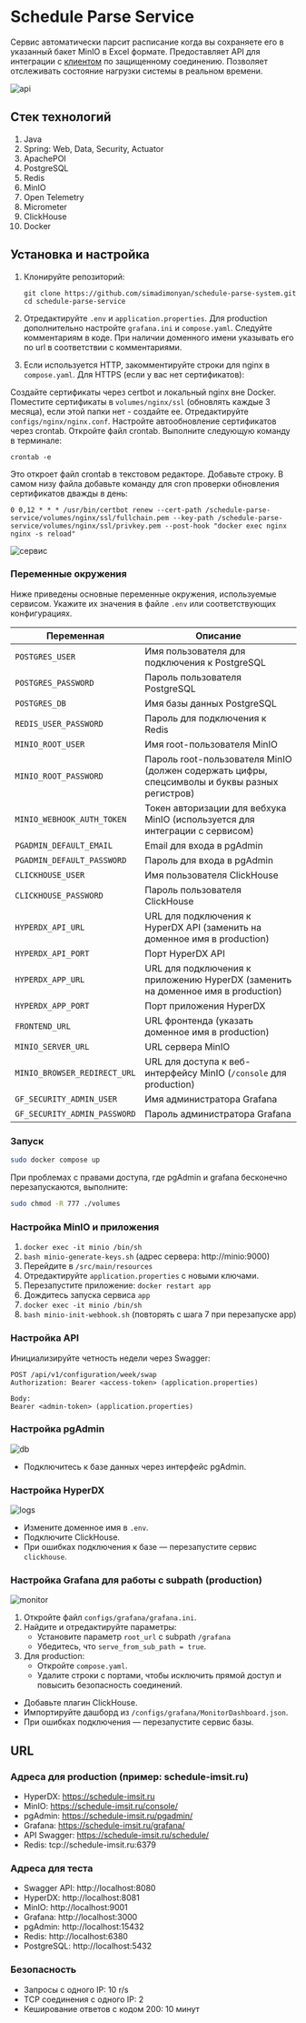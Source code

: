 # Schedule Parse Service

Сервис автоматически парсит расписание когда вы сохраняете его в указанный бакет MinIO в Excel формате. Предоставляет API для интеграции с [клиентом](https://github.com/simadimonyan/electronic-schedule-app) по защищенному соединению. Позволяет отслеживать состояние нагрузки системы в реальном времени.

![api](/docs/api.png)

## Стек технологий

1. Java 
2. Spring: Web, Data, Security, Actuator
3. ApachePOI
4. PostgreSQL
5. Redis
6. MinIO
7. Open Telemetry 
8. Micrometer
9. ClickHouse
10. Docker

## Установка и настройка

1. Клонируйте репозиторий:
    ```
    git clone https://github.com/simadimonyan/schedule-parse-system.git
    cd schedule-parse-service
    ```

2. Отредактируйте `.env` и `application.properties`. Для production дополнительно настройте `grafana.ini` и `compose.yaml`. Следуйте комментариям в коде. При наличии доменного имени указывать его по url в соответствии с комментариями.
3. Если используется HTTP, закомментируйте строки для nginx в `compose.yaml`. Для HTTPS (если у вас нет сертификатов):

Создайте сертификаты через certbot и локальный nginx вне Docker.
Поместите сертификаты в `volumes/nginx/ssl` (обновлять каждые 3 месяца), если этой папки нет - создайте ее.
Отредактируйте `configs/nginx/nginx.conf`.
Настройте автообновление сертификатов через crontab. Откройте файл crontab. Выполните следующую команду в терминале:

```
crontab -e
```
Это откроет файл crontab в текстовом редакторе. Добавьте строку. В самом низу файла добавьте команду для cron проверки обновления сертификатов дважды в день:
```
0 0,12 * * * /usr/bin/certbot renew --cert-path /schedule-parse-service/volumes/nginx/ssl/fullchain.pem --key-path /schedule-parse-service/volumes/nginx/ssl/privkey.pem --post-hook "docker exec nginx nginx -s reload"
```

![сервис](./docs/service.png)

### Переменные окружения

Ниже приведены основные переменные окружения, используемые сервисом. Укажите их значения в файле `.env` или соответствующих конфигурациях.

| Переменная | Описание |
|------------|----------|
| `POSTGRES_USER` | Имя пользователя для подключения к PostgreSQL |
| `POSTGRES_PASSWORD` | Пароль пользователя PostgreSQL |
| `POSTGRES_DB` | Имя базы данных PostgreSQL |
| `REDIS_USER_PASSWORD` | Пароль для подключения к Redis |
| `MINIO_ROOT_USER` | Имя root-пользователя MinIO |
| `MINIO_ROOT_PASSWORD` | Пароль root-пользователя MinIO (должен содержать цифры, спецсимволы и буквы разных регистров) |
| `MINIO_WEBHOOK_AUTH_TOKEN` | Токен авторизации для вебхука MinIO (используется для интеграции с сервисом) |
| `PGADMIN_DEFAULT_EMAIL` | Email для входа в pgAdmin |
| `PGADMIN_DEFAULT_PASSWORD` | Пароль для входа в pgAdmin |
| `CLICKHOUSE_USER` | Имя пользователя ClickHouse |
| `CLICKHOUSE_PASSWORD` | Пароль пользователя ClickHouse |
| `HYPERDX_API_URL` | URL для подключения к HyperDX API (заменить на доменное имя в production) |
| `HYPERDX_API_PORT` | Порт HyperDX API |
| `HYPERDX_APP_URL` | URL для подключения к приложению HyperDX (заменить на доменное имя в production) |
| `HYPERDX_APP_PORT` | Порт приложения HyperDX |
| `FRONTEND_URL` | URL фронтенда (указать доменное имя в production) |
| `MINIO_SERVER_URL` | URL сервера MinIO |
| `MINIO_BROWSER_REDIRECT_URL` | URL для доступа к веб-интерфейсу MinIO (`/console` для production) |
| `GF_SECURITY_ADMIN_USER` | Имя администратора Grafana |
| `GF_SECURITY_ADMIN_PASSWORD` | Пароль администратора Grafana |

### Запуск

```bash
sudo docker compose up
```
При проблемах с правами доступа, где pgAdmin и grafana бесконечно перезапускаются, выполните:
```bash
sudo chmod -R 777 ./volumes
```

### Настройка MinIO и приложения

1. `docker exec -it minio /bin/sh`
2. `bash minio-generate-keys.sh` (адрес сервера: http://minio:9000)
3. Перейдите в `/src/main/resources`
4. Отредактируйте `application.properties` с новыми ключами.
5. Перезапустите приложение: `docker restart app`
6. Дождитесь запуска сервиса `app`
7. `docker exec -it minio /bin/sh`
8. `bash minio-init-webhook.sh` (повторять с шага 7 при перезапуске app)

### Настройка API

Инициализируйте четность недели через Swagger:
```
POST /api/v1/configuration/week/swap
Authorization: Bearer <access-token> (application.properties)

Body:
Bearer <admin-token> (application.properties)
```

### Настройка pgAdmin

![db](./docs/db.png)

- Подключитесь к базе данных через интерфейс pgAdmin.

### Настройка HyperDX

![logs](./docs/logs.png)

- Измените доменное имя в `.env`.
- Подключите ClickHouse.
- При ошибках подключения к базе — перезапустите сервис `clickhouse`.

### Настройка Grafana для работы с subpath (production)

![monitor](./docs/monitoring.jpg)

1. Откройте файл `configs/grafana/grafana.ini`.
2. Найдите и отредактируйте параметры:
    - Установите параметр `root_url` с subpath `/grafana`
    - Убедитесь, что `serve_from_sub_path = true`.
3. Для production:
    - Откройте `compose.yaml`.
    - Удалите строки с портами, чтобы исключить прямой доступ и повысить безопасность соединений.

- Добавьте плагин ClickHouse.
- Импортируйте дашборд из `/configs/grafana/MonitorDashboard.json`.
- При ошибках подключения — перезапустите сервис базы.

## URL

### Адреса для production (пример: schedule-imsit.ru)

- HyperDX: https://schedule-imsit.ru
- MinIO: https://schedule-imsit.ru/console/
- pgAdmin: https://schedule-imsit.ru/pgadmin/
- Grafana: https://schedule-imsit.ru/grafana/
- API Swagger: https://schedule-imsit.ru/schedule/
- Redis: tcp://schedule-imsit.ru:6379

### Адреса для теста

- Swagger API: http://localhost:8080
- HyperDX: http://localhost:8081
- MinIO: http://localhost:9001
- Grafana: http://localhost:3000
- pgAdmin: http://localhost:15432
- Redis: http://localhost:6380
- PostgreSQL: http://localhost:5432

### Безопасность

- Запросы с одного IP: 10 r/s
- TCP соединения с одного IP: 2
- Кеширование ответов с кодом 200: 10 минут